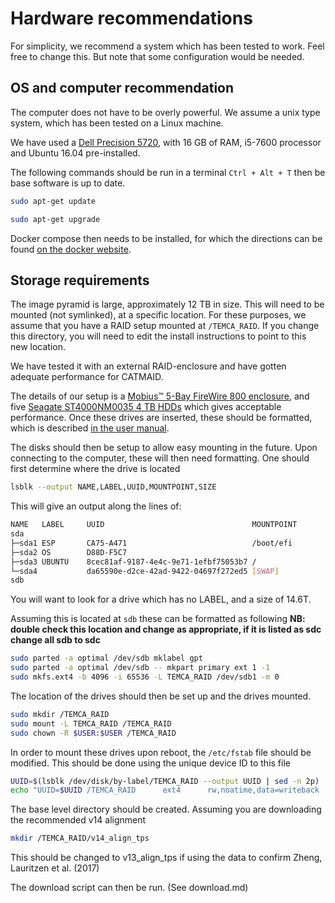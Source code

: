 # Hardware recommendations

For simplicity, we recommend a system which has been tested to work. Feel free to change this. But note that some configuration would be needed.


## OS and computer recommendation

The computer does not have to be overly powerful. We assume a unix type system, which has been tested on a Linux machine.

We have used a [Dell Precision 5720](http://www.dell.com/en-us/work/shop/productdetails/precision-5720-aio/xctop5720aious "Dell Precision 5720 Store Page"), with 16 GB of RAM, i5-7600 processor and Ubuntu 16.04 pre-installed.

The following commands should be run in a terminal `Ctrl + Alt + T` then be base software is up to date.

````bash
sudo apt-get update

sudo apt-get upgrade
````

Docker compose then needs to be installed, for which the directions can be found [on the docker website](https://docs.docker.com/compose/install/).


## Storage requirements

The image pyramid is large, approximately 12 TB in size.
This will need to be mounted (not symlinked), at a specific location.
For these purposes, we assume that you have a RAID setup mounted at `/TEMCA_RAID`. If you change this directory, you will need to edit the install instructions to point to this new location.

We have tested it with an external RAID-enclosure and have gotten adequate performance for CATMAID.

The details of our setup is a [Mobius™ 5-Bay FireWire 800 enclosure](https://oyendigital.com/hard-drives/store/3R5-EB3-M.html), and five [Seagate ST4000NM0035 4 TB HDDs](https://www.amazon.com/Seagate-ST4000NM0035-Enterprise-7200RPM-128MB/dp/B01FRC1GRQ/ "available, for example here") which gives acceptable performance.
Once these drives are inserted, these should be formatted, which is described [in the user manual](https://oyendigital.com/downloads/manuals/mobius_manual.pdf).

The disks should then be setup to allow easy mounting in the future.
Upon connecting to the computer, these will then need formatting.
One should first determine where the drive is located
````bash
lsblk --output NAME,LABEL,UUID,MOUNTPOINT,SIZE
````

This will give an output along the lines of:

````bash
NAME   LABEL     UUID                                 MOUNTPOINT                SIZE
sda                                                                           465.8G
├─sda1 ESP       CA75-A471                            /boot/efi                 600M
├─sda2 OS        D88D-F5C7                                                        3G
├─sda3 UBUNTU    8cec81af-9187-4e4c-9e71-1efbf75053b7 /                       430.5G
└─sda4           da65590e-d2ce-42ad-9422-04697f272ed5 [SWAP]                   31.7G
sdb                                                                            14.6T
````

You will want to look for a drive which has no LABEL, and a size of 14.6T.

Assuming this is located at `sdb` these can be formatted as following **NB: double check this location and change as appropriate, if it is listed as sdc change all sdb to sdc**
````bash
sudo parted -a optimal /dev/sdb mklabel gpt
sudo parted -a optimal /dev/sdb -- mkpart primary ext 1 -1
sudo mkfs.ext4 -b 4096 -i 65536 -L TEMCA_RAID /dev/sdb1 -m 0
````

The location of the drives should then be set up and the drives mounted.
````bash
sudo mkdir /TEMCA_RAID
sudo mount -L TEMCA_RAID /TEMCA_RAID
sudo chown -R $USER:$USER /TEMCA_RAID
````

In order to mount these drives upon reboot, the `/etc/fstab` file should be modified. This should be done using the unique device ID to this file
````bash
UUID=$(lsblk /dev/disk/by-label/TEMCA_RAID --output UUID | sed -n 2p)
echo "UUID=$UUID /TEMCA_RAID      ext4      rw,noatime,data=writeback   0    0" | sudo tee -a /etc/fstab
````

The base level directory should be created. Assuming you are downloading the recommended v14 alignment
````bash
mkdir /TEMCA_RAID/v14_align_tps
````
This should be changed to v13_align_tps if using the data to confirm Zheng, Lauritzen et al. (2017)

The download script can then be run. (See download.md)


